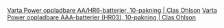 [Varta Power oppladbare AA/HR6-batterier, 10-pakning | Clas Ohlson](https://www.clasohlson.com/no/Varta-Power-oppladbare-AA-HR6-batterier,-10-pakning/p/36-8721)
[Varta Power oppladbare AAA-batterier (HR03), 10-pakning | Clas Ohlson](https://www.clasohlson.com/no/Varta-Power-oppladbare-AAA-batterier-(HR03),-10-pakning/p/36-8722)